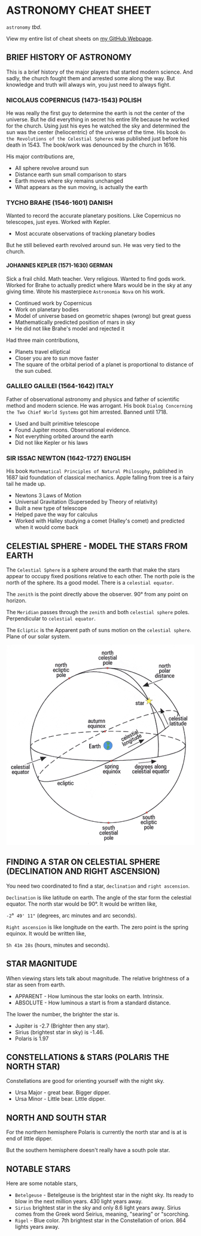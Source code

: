 # ASTRONOMY CHEAT SHEET

`astronomy` _tbd._

View my entire list of cheat sheets on
[my GitHub Webpage](https://jeffdecola.github.io/my-cheat-sheets/).

## BRIEF HISTORY OF ASTRONOMY

This is a brief history of the major players that started
modern science.  And sadly, the church fought them
and arrested some along the way.  But
knowledge and truth will always win, you just need to always fight.

### NICOLAUS COPERNICUS (1473-1543) POLISH

He was really the first guy to determine the earth is not the
center of the universe.  But he did everything in secret
his entire life because he worked for the church.
Using just his eyes he watched the sky and determined
the sun was the center (heliocentric) of the universe of the time.
His book `On the Revolutions of the Celestial Spheres` was published
just before his death in 1543.  The book/work was denounced
by the church in 1616.

His major contributions are,

* All sphere revolve around sun
* Distance earth sun small comparison to stars
* Earth moves where sky remains unchanged
* What appears as the sun moving, is actually the earth

### TYCHO BRAHE (1546-1601) DANISH

Wanted to record the accurate planetary positions.
Like Copernicus no telescopes, just eyes. Worked with Kepler.

* Most accurate observations of tracking planetary bodies

But he still believed earth revolved around sun.  He was very
tied to the church.

#### JOHANNES KEPLER (1571-1630) GERMAN

Sick a frail child. Math teacher. Very religious.
Wanted to find gods work. Worked for Brahe to
actually predict where Mars would be in the sky at
any giving time.  Wrote his masterpiece `Astronomia Nova`
on his work.

* Continued work by Copernicus
* Work on planetary bodies
* Model of universe based on geometric shapes
 (wrong) but great guess
* Mathematically predicted position of mars in sky
* He did not like Brahe's model and rejected it

Had three main contributions,

* Planets travel elliptical
* Closer you are to sun move faster
* The square of the orbital period of a planet
  is proportional to distance of the sun cubed.

### GALILEO GALILEI (1564-1642)  ITALY

Father of observational astronomy and physics
and father of scientific method and modern science.
He was arrogant. His book
`Dialog Concerning the Two Chief World Systems` got him arrested.
Banned until 1718.

* Used and built primitive telescope
* Found Jupiter moons. Observational evidence.
* Not everything orbited around the earth
* Did not like Kepler or his laws

### SIR ISSAC NEWTON (1642-1727) ENGLISH

His book `Mathematical Principles of Natural Philosophy`,
published in 1687 laid foundation of classical mechanics.
Apple falling from tree is a fairy tail he made up.

* Newtons 3 Laws of Motion
* Universal Gravitation (Superseded by Theory of relativity)
* Built a new type of telescope
* Helped pave the way for calculus
* Worked with Halley studying a comet (Halley's comet) and
  predicted when it would come back

## CELESTIAL SPHERE - MODEL THE STARS FROM EARTH

The `Celestial Sphere` is a sphere around the earth that make the
stars appear to occupy fixed positions relative to each other.
The north pole is the north of the sphere. Its a good model.
There is a `celestial equator`.

The `zenith` is the point directly above the observer.
90&deg; from any point on horizon.

The `Meridian` passes through the `zenith` and both
`celestial sphere` poles. Perpendicular to `celestial equator`.

The `Ecliptic` is the Apparent path of suns motion on the `celestial sphere`.
Plane of our solar system.

![IMAGE - Celestial Sphere - IMAGE](../../../../docs/pics/celestial-sphere.jpg)

## FINDING A STAR ON CELESTIAL SPHERE (DECLINATION AND RIGHT ASCENSION)

You need two coordinated to find a star, `declination`
and `right ascension`.

`Declination` is like latitude on earth.
The angle of the star form the celestial equator.
The north star would be 90&deg;.  It would be written like,

`-2`&deg;` 49' 11"` (degrees, arc minutes and arc seconds).

`Right ascension` is like longitude on the earth. The zero
point is the spring equinox. It would be written like,

`5h 41m 28s` (hours, minutes and seconds).

## STAR MAGNITUDE

When viewing stars lets talk about magnitude.
The relative brightness of a star as seen from earth.

* APPARENT - How luminous the star looks on earth. Intrinsix.
* ABSOLUTE - How luminous a start is from a standard distance.

The lower the number, the brighter the star is.

* Jupiter is -2.7 (Brighter then any star).
* Sirius (brightest star in sky) is -1.46.
* Polaris is 1.97

## CONSTELLATIONS & STARS (POLARIS THE NORTH STAR)

Constellations are good for orienting yourself with the night sky.

* Ursa Major - great bear. Bigger dipper.
* Ursa Minor - Little bear. Little dipper. 

## NORTH AND SOUTH STAR

For the northern hemisphere Polaris is currently the north star and is
at is end of little dipper.

But the southern hemisphere doesn't really have a south pole star.

## NOTABLE STARS

Here are some notable stars,

* `Betelgeuse` - Betelgeuse is the brightest star in the night sky. Its
  ready to blow in the next million years. 430 light years away.
* `Sirius` brightest star in the sky and only 8.6
  light years away. Sirius comes from the Greek word Seirius,
  meaning, "searing" or "scorching.
* `Rigel` - Blue color. 7th brightest star in the Constellation of orion.
  864 lights years away.

